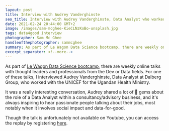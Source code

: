 ```yaml
---
layout: post
title: Interview with Audrey Vanderghinste
seo_title: Interview with Audrey Vanderghinste, Data Analyst who worked with UNICEF
date: 2021-02-24 20:44:00 GMT+2
image: /images/sam-mcghee-KieCLNzKoBo-unsplash.jpg
tags: data4good interview
photographer: Sam Mc Ghee
handleofthephotographer: sammcghee
summary: As part of Le Wagon Data Science bootcamp, there are weekly online talks with thought leaders and professionals from the Dev or Data fields. For one of these talks, I interviewed Audrey Vanderghinste, Data Analyst at Dalberg Group, who worked with the UNICEF for the Ugandan Health Ministry
excerpt_separator: <!--more-->
---
```


As part of [Le Wagon Data Science bootcamp][bootcamp], there are weekly online talks with thought leaders and professionals from the Dev or Data fields. For one of these talks, I interviewed Audrey Vanderghinste, Data Analyst at Dalberg Group, who worked with the UNICEF for the Ugandan Health Ministry.

It was a really interesting conversation, Audrey shared a lot of 💎 gems  about the role of a Data Analyst within a consultancy/advisory business, and it's always inspiring to hear passionate people talking about their jobs, most notably when it involves social impact and data-for-good.

Though the talk is unfortunately not available on Youtube, you can access the replay by registering [here](https://app.livestorm.co/le-wagon-12/le-wagon-talk-with-audrey-vanderghinste-data-analyst-at-dalberg-data-insights).

[bootcamp]: https://www.lewagon.com/data-science-course/full-time
